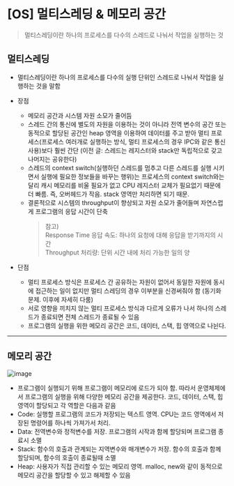 # [OS] 멀티스레딩 & 메모리 공간

> 멀티스레딩이란 하나의 프로세스를 다수의 스레드로 나눠서 작업을 실행하는 것

## 멀티스레딩

-   멀티스레딩이란 하나의 프로세스를 다수의 실행 단위인 스레드로 나눠서 작업을 실행하는 것을 말함
-   장점

    -   메모리 공간과 시스템 자원 소모가 줄어듬
    -   스레드 간의 통신에 별도의 자원을 이용하는 것이 아니라 전역 변수의 공간 또는 동적으로 할당된 공간인 heap 영역을 이용하여 데이터를 주고 받아 멀티 프로세스(프로세스 여러개로 실행하는 방식, 멀티 프로세스의 경우 IPC와 같은 통신 사용)보다 훨씬 간단 (이전 글: 스레드는 레지스터와 stack만 독립적으로 갖고 나머지는 공유한다)
    -   스레드의 context switch(실행하던 스레드를 멈추고 다른 스레드를 실행 시키면서 실행에 필요한 정보들을 바꾸는 행위)는 프로세스의 context switch와는 달리 캐시 메모리를 비울 필요가 없고 CPU 레지스터 교체가 필요없기 때문에 더 빠름. 즉, 오버헤드가 작음. stack 영역만 처리하면 되기 때문.
    -   결론적으로 시스템의 throughput이 향상되고 자원 소모가 줄어들며 자연스럽게 프로그램의 응답 시간이 단축
        > 참고)  
        > Response Time 응답 속도: 하나의 요청에 대해 응답을 받기까지의 시간  
        > Throughput 처리량: 단위 시간 내에 처리 가능한 일의 양

-   단점
    -   멀티 프로세스 방식은 프로세스 간 공유하는 자원이 없어서 동일한 자원에 동시에 접근하는 일이 없지만 멀티 스레딩의 경우 이부분을 신경써줘야 함 (동기화 문제. 이후에 자세히 다룸)
    -   서로 영향을 끼치지 않는 멀티 프로세스 방식과 다르게 오류가 나서 하나의 스레드가 종료되면 전체 스레드가 종료될 수 있음
    -   프로그램의 실행을 위한 메모리 공간은 코드, 데이터, 스택, 힙 영역으로 나뉜다.

---

## 메모리 공간

![image](https://user-images.githubusercontent.com/42240771/105186756-5e84e100-5b75-11eb-9505-38ac91a8c9fb.png)

-   프로그램이 실행되기 위해 프로그램이 메모리에 로드가 되야 함. 따라서 운영체제에서 프로그램의 실행을 위해 다양한 메모리 공간을 제공한다. 코드, 데이터, 스택, 힙 영역이 할당되고 각 역할은 다음과 같음
-   Code: 실행할 프로그램의 코드가 저장되는 텍스트 영역. CPU는 코드 영역에서 저장된 명령어를 하나씩 가져가서 처리.
-   Data: 전역변수와 정적변수를 저장. 프로그램의 시작과 함께 할당되며 프로그램 종료시 소멸
-   Stack: 함수의 호출과 관계되는 지역변수와 매개변수가 저장. 함수의 호출과 함께 할당되며, 함수의 호출이 종료될때 소멸
-   Heap: 사용자가 직접 관리할 수 있는 메모리 영역. malloc, new와 같이 동적으로 메모리 공간을 할당할 수 있고 해제할 수 있음
